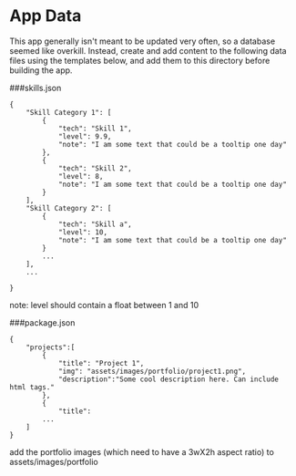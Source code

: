 # App Data

This app generally isn't meant to be updated very often, so a database seemed like overkill. Instead, create and add content to the following data files using the templates below, and add them to this directory before building the app.

###skills.json
```
{ 
    "Skill Category 1": [
        {
            "tech": "Skill 1", 
            "level": 9.9,
            "note": "I am some text that could be a tooltip one day"
        },
        {
            "tech": "Skill 2", 
            "level": 8,
            "note": "I am some text that could be a tooltip one day"
        }
    ],
    "Skill Category 2": [
        {
            "tech": "Skill a",
            "level": 10,
            "note": "I am some text that could be a tooltip one day"
        }
        ...
    ],
    ...

}
```
note: level should contain a float between 1 and 10

###package.json
```
{
    "projects":[
        {
            "title": "Project 1",
            "img": "assets/images/portfolio/project1.png",
            "description":"Some cool description here. Can include html tags."
        },
        {
            "title":
        ...
    ]
}
```
add the portfolio images (which need to have a 3wX2h aspect ratio) to assets/images/portfolio